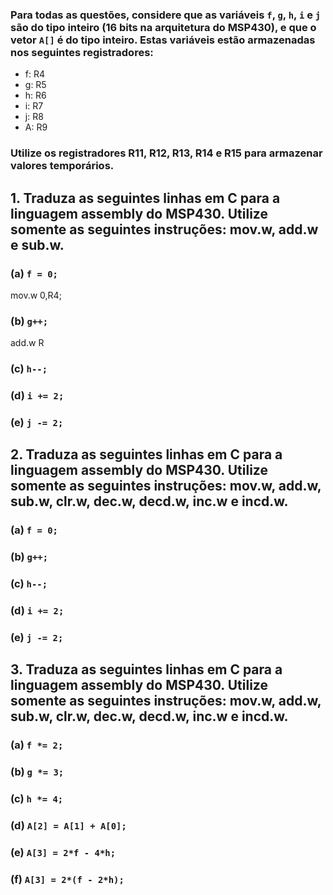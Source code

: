 ### Para todas as questões, considere que as variáveis `f`, `g`, `h`, `i` e `j` são do tipo inteiro (16 bits na arquitetura do MSP430), e que o vetor `A[]` é do tipo inteiro. Estas variáveis estão armazenadas nos seguintes registradores:

- f: R4
- g: R5
- h: R6
- i: R7
- j: R8
- A: R9

### Utilize os registradores R11, R12, R13, R14 e R15 para armazenar valores temporários.

## 1. Traduza as seguintes linhas em C para a linguagem assembly do MSP430. Utilize somente as seguintes instruções: mov.w, add.w e sub.w.

### (a) `f = 0;`

  mov.w 0,R4;

### (b) `g++;`

  add.w R

### (c) `h--;`

### (d) `i += 2;`

### (e) `j -= 2;`

## 2. Traduza as seguintes linhas em C para a linguagem assembly do MSP430. Utilize somente as seguintes instruções: mov.w, add.w, sub.w, clr.w, dec.w, decd.w, inc.w e incd.w.

### (a) `f = 0;`

### (b) `g++;`

### (c) `h--;`

### (d) `i += 2;`

### (e) `j -= 2;`

## 3. Traduza as seguintes linhas em C para a linguagem assembly do MSP430. Utilize somente as seguintes instruções: mov.w, add.w, sub.w, clr.w, dec.w, decd.w, inc.w e incd.w.

### (a) `f *= 2;`

### (b) `g *= 3;`

### (c) `h *= 4;`

### (d) `A[2] = A[1] + A[0];`

### (e) `A[3] = 2*f - 4*h;`

### (f) `A[3] = 2*(f - 2*h);`
